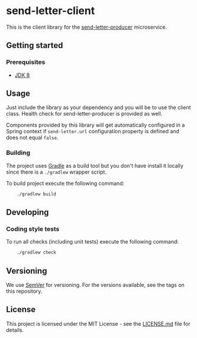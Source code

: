 # send-letter-client

This is the client library for the [send-letter-producer](https://github.com/hmcts/send-letter-producer-service) microservice.


## Getting started

### Prerequisites

- [JDK 8](https://www.oracle.com/java)

## Usage

Just include the library as your dependency and you will be to use the client class. Health check for send-letter-producer is provided as well.

Components provided by this library will get automatically configured in a Spring context if `send-letter.url` configuration property is defined and does not equal `false`.

### Building

The project uses [Gradle](https://gradle.org) as a build tool but you don't have install it locally since there is a
`./gradlew` wrapper script.

To build project execute the following command:

```bash
    ./gradlew build
```

## Developing

### Coding style tests

To run all checks (including unit tests) execute the following command:

```bash
    ./gradlew check
```

## Versioning

We use [SemVer](http://semver.org/) for versioning.
For the versions available, see the tags on this repository.

## License

This project is licensed under the MIT License - see the [LICENSE.md](LICENSE.md) file for details.
